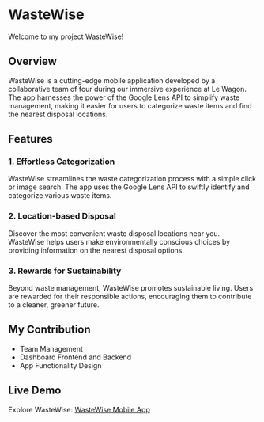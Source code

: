 # WasteWise

Welcome to my project WasteWise!

## Overview

WasteWise is a cutting-edge mobile application developed by a collaborative team of four during our immersive experience at Le Wagon. The app harnesses the power of the Google Lens API to simplify waste management, making it easier for users to categorize waste items and find the nearest disposal locations.

## Features

### 1. Effortless Categorization
WasteWise streamlines the waste categorization process with a simple click or image search. The app uses the Google Lens API to swiftly identify and categorize various waste items.

### 2. Location-based Disposal
Discover the most convenient waste disposal locations near you. WasteWise helps users make environmentally conscious choices by providing information on the nearest disposal options.

### 3. Rewards for Sustainability
Beyond waste management, WasteWise promotes sustainable living. Users are rewarded for their responsible actions, encouraging them to contribute to a cleaner, greener future.

## My Contribution
- Team Management
- Dashboard Frontend and Backend
- App Functionality Design

## Live Demo
Explore WasteWise: [WasteWise Mobile App](https://www.wastewise.me/)

